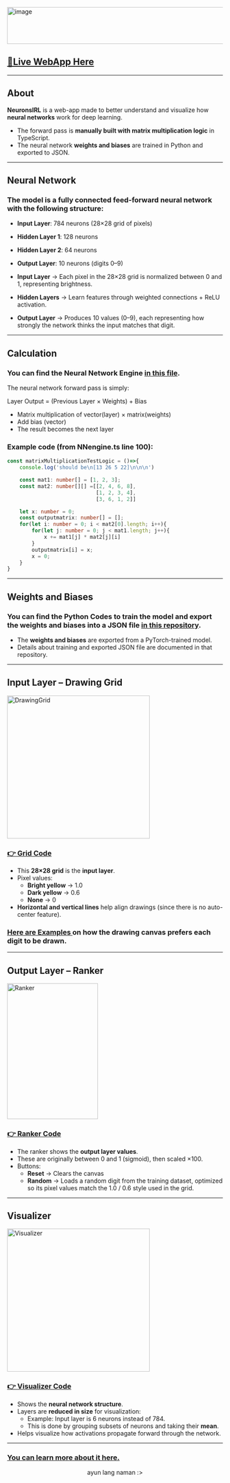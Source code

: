 <img width="1060" height="86" alt="image" src="https://github.com/user-attachments/assets/44bbf7b4-9234-4598-b16c-0aeb7095c38b" />

## [💾Live WebApp Here](https://neuronsirl.vercel.app/)

---

## About  
**NeuronsIRL** is a web-app made to better understand and visualize how **neural networks** work for deep learning.  
- The forward pass is **manually built with matrix multiplication logic** in TypeScript.  
- The neural network **weights and biases** are trained in Python and exported to JSON.

---

## Neural Network  

### The model is a **fully connected feed-forward neural network** with the following structure:  
- **Input Layer**: 784 neurons (28×28 grid of pixels)  
- **Hidden Layer 1**: 128 neurons  
- **Hidden Layer 2**: 64 neurons  
- **Output Layer**: 10 neurons (digits 0–9)  

- **Input Layer** → Each pixel in the 28×28 grid is normalized between 0 and 1, representing brightness.  
- **Hidden Layers** → Learn features through weighted connections + ReLU activation.  
- **Output Layer** → Produces 10 values (0–9), each representing how strongly the network thinks the input matches that digit.  

---

## Calculation  
### You can find the Neural Network Engine [in this file](https://github.com/marhosa/NeuronsIRL/blob/main/src/nnEngine/NNengine.ts  ).

The neural network forward pass is simply:  

Layer Output = (Previous Layer × Weights) + Bias  

- Matrix multiplication of vector(layer) × matrix(weights)  
- Add bias (vector)  
- The result becomes the next layer  

### Example code (from NNengine.ts line 100):  


```ts
const matrixMultiplicationTestLogic = ()=>{
    console.log('should be\n[13 26 5 22]\n\n\n')

    const mat1: number[] = [1, 2, 3];
    const mat2: number[][] =[[2, 4, 6, 8],
                             [1, 2, 3, 4],
                             [3, 6, 1, 2]]

    let x: number = 0;
    const outputmatrix: number[] = [];
    for(let i: number = 0; i < mat2[0].length; i++){
        for(let j: number = 0; j < mat1.length; j++){
            x += mat1[j] * mat2[j][i]
        }
        outputmatrix[i] = x;
        x = 0;
    }
}
```

---

## Weights and Biases  

### You can find the Python Codes to train the model and export the weights and biases into a JSON file [in this repository](https://github.com/marhosa/Pytorch-NeuronsIRL/tree/main).

- The **weights and biases** are exported from a PyTorch-trained model.  
- Details about training and exported JSON file are documented in that repository.

---

## Input Layer – Drawing Grid  

<img width="333" height="333" alt="DrawingGrid" src="https://github.com/user-attachments/assets/1ae4ec2d-7140-468d-83d4-1f3cb4deff79" />  

### [👉 Grid Code](https://github.com/marhosa/NeuronsIRL/blob/main/src/components/DrawingGrid.tsx  )
- This **28×28 grid** is the **input layer**.  
- Pixel values:  
  - **Bright yellow** → 1.0  
  - **Dark yellow** → 0.6  
  - **None** → 0  
- **Horizontal and vertical lines** help align drawings (since there is no auto-center feature).  

### [Here are Examples ](https://neuronsirl.vercel.app/#/tips) on how the drawing canvas prefers each digit to be drawn.
---

## Output Layer – Ranker  

<img width="212" height="316" alt="Ranker" src="https://github.com/user-attachments/assets/80e70fde-3b96-4809-8e9c-4f2a274ef085" />  

### [👉 Ranker Code](https://github.com/marhosa/NeuronsIRL/blob/main/src/components/RandomButton.tsx  )

- The ranker shows the **output layer values**.  
- These are originally between 0 and 1 (sigmoid), then scaled ×100.  
- Buttons:  
  - **Reset** → Clears the canvas  
  - **Random** → Loads a random digit from the training dataset, optimized so its pixel values match the 1.0 / 0.6 style used in the grid.  

---

## Visualizer  

<img width="333" height="333" alt="Visualizer" src="https://github.com/user-attachments/assets/897287b2-14b8-4b62-a4c4-1a4962cab46c" />  

### [👉 Visualizer Code](https://github.com/marhosa/NeuronsIRL/blob/main/src/components/NeuralNetwork.tsx ) 
- Shows the **neural network structure**.  
- Layers are **reduced in size** for visualization:  
  - Example: Input layer is 6 neurons instead of 784.  
  - This is done by grouping subsets of neurons and taking their **mean**.  
- Helps visualize how activations propagate forward through the network.  

---

### [You can learn more about it here.](https://neuronsirl.vercel.app/#/about)

<p align="center">ayun lang naman :></p>
